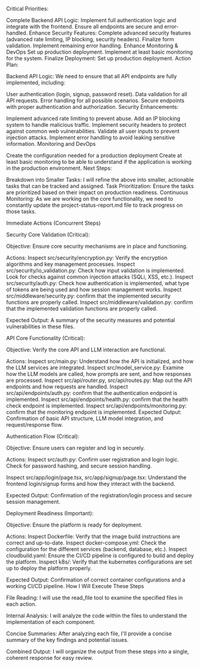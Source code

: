 Critical Priorities:

Complete Backend API Logic:
Implement full authentication logic and integrate with the frontend.
Ensure all endpoints are secure and error-handled.
Enhance Security Features:
Complete advanced security features (advanced rate limiting, IP blocking, security headers).
Finalize form validation.
Implement remaining error handling.
Enhance Monitoring & DevOps
Set up production deployment.
Implement at least basic monitoring for the system.
Finalize Deployment:
Set up production deployment.
Action Plan:

Backend API Logic: We need to ensure that all API endpoints are fully implemented, including:

User authentication (login, signup, password reset).
Data validation for all API requests.
Error handling for all possible scenarios.
Secure endpoints with proper authentication and authorization.
Security Enhancements:

Implement advanced rate limiting to prevent abuse.
Add an IP blocking system to handle malicious traffic.
Implement security headers to protect against common web vulnerabilities.
Validate all user inputs to prevent injection attacks.
Implement error handling to avoid leaking sensitive information.
Monitoring and DevOps

Create the configuration needed for a production deployment
Create at least basic monitoring to be able to understand if the application is working in the production environment.
Next Steps:

Breakdown into Smaller Tasks: I will refine the above into smaller, actionable tasks that can be tracked and assigned.
Task Prioritization: Ensure the tasks are prioritized based on their impact on production readiness.
Continuous Monitoring: As we are working on the core functionality, we need to constantly update the project-status-report.md file to track progress on those tasks.



Immediate Actions (Concurrent Steps)

Security Core Validation (Critical):

Objective: Ensure core security mechanisms are in place and functioning.


Actions:
Inspect src/security/encryption.py: Verify the encryption algorithms and key management processes.
Inspect src/security/io_validation.py: Check how input validation is implemented. Look for checks against common injection attacks (SQLi, XSS, etc.).
Inspect src/security/auth.py: Check how authentication is implemented, what type of tokens are being used and how session management works.
Inspect src/middleware/security.py: confirm that the implemented security functions are properly called.
Inspect src/middleware/validation.py: confirm that the implemented validation functions are properly called.

Expected Output: A summary of the security measures and potential vulnerabilities in these files.

API Core Functionality (Critical):

Objective: Verify the core API and LLM interaction are functional.

Actions:
Inspect src/main.py: Understand how the API is initialized, and how the LLM services are integrated.
Inspect src/model_service.py: Examine how the LLM models are called, how prompts are sent, and how responses are processed.
Inspect src/api/router.py, src/api/routes.py: Map out the API endpoints and how requests are handled.
Inspect src/api/endpoints/auth.py: confirm that the authentication endpoint is implemented.
Inspect src/api/endpoints/health.py: confirm that the health check endpoint is implemented.
Inspect src/api/endpoints/monitoring.py: confirm that the monitoring endpoint is implemented.
Expected Output: Confirmation of basic API structure, LLM model integration, and request/response flow.


Authentication Flow (Critical):

Objective: Ensure users can register and log in securely.

Actions:
Inspect src/auth.py: Confirm user registration and login logic. Check for password hashing, and secure session handling.

Inspect src/app/login/page.tsx, src/app/signup/page.tsx: Understand the frontend login/signup forms and how they interact with the backend.

Expected Output: Confirmation of the registration/login process and secure session management.

Deployment Readiness (Important):

Objective: Ensure the platform is ready for deployment.

Actions:
Inspect Dockerfile: Verify that the image build instructions are correct and up-to-date.
Inspect docker-compose.yml: Check the configuration for the different services (backend, database, etc.).
Inspect cloudbuild.yaml: Ensure the CI/CD pipeline is configured to build and deploy the platform.
Inspect k8s/: Verify that the kubernetes configurations are set up to deploy the platform properly.

Expected Output: Confirmation of correct container configurations and a working CI/CD pipeline.
How I Will Execute These Steps

File Reading: I will use the read_file tool to examine the specified files in each action.

Internal Analysis: I will analyze the code within the files to understand the implementation of each component.

Concise Summaries: After analyzing each file, I'll provide a concise summary of the key findings and potential issues.

Combined Output: I will organize the output from these steps into a single, coherent response for easy review.
